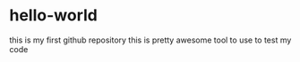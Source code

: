 # hello-world
this is my first github repository
this is pretty awesome tool to use to test my code
